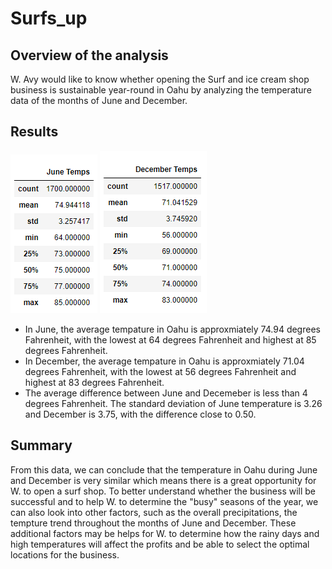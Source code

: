 # Surfs_up

## Overview of the analysis
W. Avy would like to know whether opening the Surf and ice cream shop business is sustainable year-round in Oahu by analyzing the temperature data of the months of June and December. 

## Results

![June_temps](https://github.com/Krystal313/surfs_up/blob/2bbfd281782e6bdf4252acfc24f6b058b7e8b5a7/June_temps.png)
![December_temps](https://github.com/Krystal313/surfs_up/blob/2bbfd281782e6bdf4252acfc24f6b058b7e8b5a7/December_temps.png)

- In June, the average tempature in Oahu is approxmiately 74.94 degrees Fahrenheit, with the lowest at 64 degrees Fahrenheit and highest at 85 degrees Fahrenheit.
- In December, the average tempature in Oahu is approxmiately 71.04 degrees Fahrenheit, with the lowest at 56 degrees Fahrenheit and highest at 83 degrees Fahrenheit.
- The average difference between June and Decemeber is less than 4 degrees Fahrenheit. The standard deviation of June temperature is 3.26 and December is 3.75, with the difference close to 0.50.  

## Summary

From this data, we can conclude that the temperature in Oahu during June and December is very similar which means there is a great opportunity for W. to open a surf shop. To better understand whether the business will be successful and to help W. to determine the "busy" seasons of the year, we can also look into other factors, such as the overall precipitations, the tempture trend throughout the months of June and December. These additional factors may be helps for W. to determine how the rainy days and high temperatures will affect the profits and be able to select the optimal locations for the business. 
